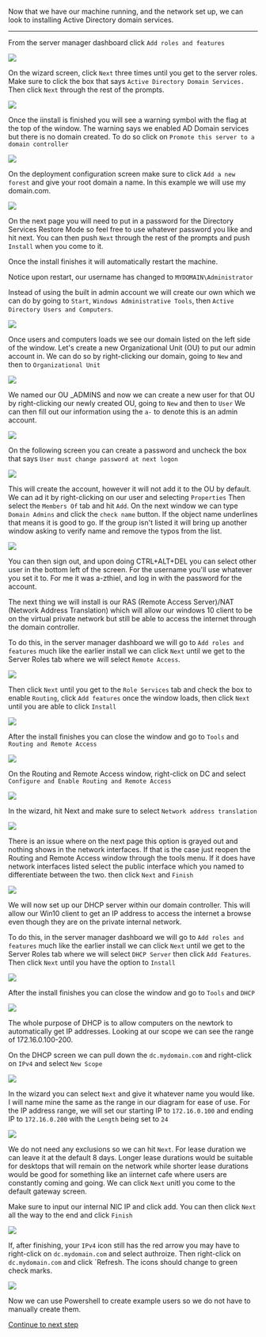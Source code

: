 Now that we have our machine running, and the network set up, we can look to installing Active Directory domain services.

---

From the server manager dashboard click `Add roles and features`

![](Images/2023-03-05-21-04-26.png)

On the wizard screen, click `Next` three times until you get to the server roles. Make sure to click the box that says `Active Directory Domain Services.` Then click `Next` through the rest of the prompts.

![](Images/2023-03-05-21-08-54.png)

Once the iinstall is finished you will see a warning symbol with the flag at the top of the window. The warning says we enabled AD Domain services but there is no domain created. To do so click on `Promote this server to a domain controller`

![](Images/2023-03-05-21-14-41.png)

On the deployment configuration screen make sure to click `Add a new forest` and give your root domain a name. In this example we will use my domain.com.

![](Images/2023-03-05-21-18-48.png)

On the next page you will need to put in a password for the Directory Services Restore Mode so feel free to use whatever password you like and hit next. You can then push `Next` through the rest of the prompts and push `Install` when you come to it.

Once the install finishes it will automatically restart the machine. 

Notice upon restart, our username has changed to `MYDOMAIN\Administrator`

Instead of using the built in admin account we will create our own which we can do by going to `Start`, `Windows Administrative Tools`, then `Active Directory Users and Computers`.

![](Images/2023-03-05-21-37-09.png)

Once users and computers loads we see our domain listed on the left side of the window. Let's create a new Organizational Unit (OU) to put our admin account in. We can do so by right-clicking our domain, going to `New` and then to `Organizational Unit`

![](Images/2023-03-05-21-40-10.png)

We named our OU _ADMINS and now we can create a new user for that OU by right-clicking our newly created OU, going to `New` and then to `User` We can then fill out our information using the `a-` to denote this is an admin account.

![](Images/2023-03-05-21-43-46.png)

On the following screen you can create a password and uncheck the box that says `User must change password at next logon`

![](Images/2023-03-05-21-45-58.png)

This will create the account, however it will not add it to the OU by default. We can ad it by right-clicking on our user and selecting `Properties` Then select the `Members Of` tab and hit `Add`. On the next window we can type `Domain Admins` and click the `check name` button. If the object name underlines that means it is good to go. If the group isn't listed it will bring up another window asking to verify name and remove the typos from the list.

![](Images/2023-03-05-21-52-23.png)

You can then sign out, and upon doing CTRL+ALT+DEL you can select other user in the bottom left of the screen. For the username you'll use whatever you set it to. For me it was a-zthiel, and log in with the password for the account.

The next thing we will install is our RAS (Remote Access Server)/NAT (Network Address Translation) which will allow our windows 10 client to be on the virtual private network but still be able to access the internet through the domain controller.

To do this, in the server manager dashboard we will go to `Add roles and features` much like the earlier install we can click `Next` until we get to the Server Roles tab where we will select `Remote Access`.

![](Images/2023-03-06-20-23-36.png)

Then click `Next` until you get to the `Role Services` tab and check the box to enable `Routing`, click `Add features` once the window loads, then click `Next` until you are able to click `Install`

![](Images/2023-03-06-20-25-19.png)


After the install finishes you can close the window and go to `Tools` and `Routing and Remote Access`

![](Images/2023-03-06-20-34-11.png)

On the Routing and Remote Access window, right-click on DC and select `Configure and Enable Routing and Remote Access`

![](Images/2023-03-06-20-35-55.png)

In the wizard, hit Next and make sure to select `Network address translation` 

![](Images/2023-03-06-20-38-04.png)

There is an issue where on the next page this option is grayed out and nothing shows in the network interfaces. If that is the case just reopen the Routing and Remote Access window through the tools menu. If it does have network interfaces listed select the public interface which you named to differentiate between the two. then click `Next` and `Finish`

![](Images/2023-03-06-20-41-46.png)

We will now set up our DHCP server within our domain controller. This will allow our Win10 client to get an IP address to access the internet a browse even though they are on the private internal network.

To do this, in the server manager dashboard we will go to `Add roles and features` much like the earlier install we can click `Next` until we get to the Server Roles tab where we will select `DHCP Server` then click `Add Features`. Then click `Next` until you have the option to `Install`

![](Images/2023-03-06-20-53-56.png)

After the install finishes you can close the window and go to `Tools` and `DHCP`

![](Images/2023-03-06-20-56-33.png)

The whole purpose of DHCP is to allow computers on the newtork to automatically get IP addresses. Looking at our scope we can see the range of 172.16.0.100-200.

On the DHCP screen we can pull down the `dc.mydomain.com` and right-click on `IPv4` and select `New Scope`

![](Images/2023-03-06-21-00-21.png)

In the wizard you can select `Next` and give it whatever name you would like. I will name mine the same as the range in our diagram for ease of use. For the IP address range, we will set our starting IP to `172.16.0.100` and ending IP to `172.16.0.200` with the `Length` being set to `24`

![](Images/2023-03-06-21-04-47.png)

We do not need any exclusions so we can hit `Next`. For lease duration we can leave it at the default 8 days. Longer lease durations would be suitable for desktops that will remain on the network while shorter lease durations would be good for something like an iinternet cafe where users are constantly coming and going. We can click `Next` unitl you come to the default gateway screen. 

Make sure to input our internal NIC IP and click add. You can then click `Next` all the way to the end and click `Finish`

![](Images/2023-03-06-21-10-24.png)

If, after finishing, your `IPv4` icon still has the red arrow you may have to right-click on `dc.mydomain.com` and select authroize. Then right-click on `dc.mydomain.com` and click `Refresh. The icons should change to green check marks.

![](Images/2023-03-06-21-15-21.png)

Now we can use Powershell to create example users so we do not have to manually create them.

[Continue to next step](https://github.com/zthiel1031/AD_Environment/tree/main/AD_Setup/Powershell%20User%20Creation)